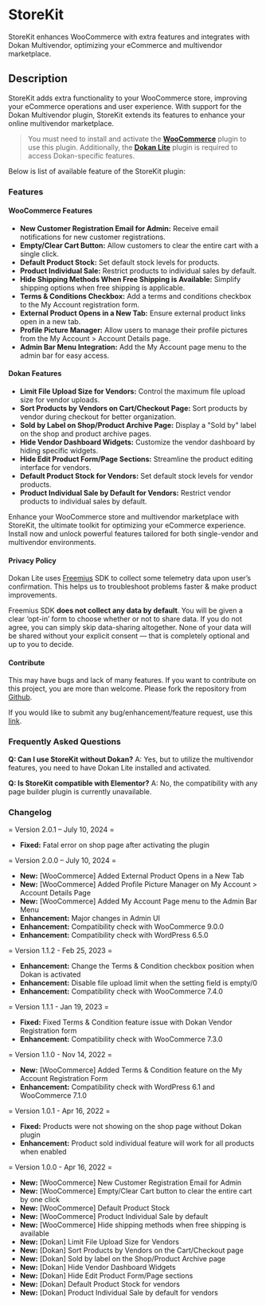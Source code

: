 # StoreKit
StoreKit enhances WooCommerce with extra features and integrates with Dokan Multivendor, optimizing your eCommerce and multivendor marketplace.

## Description

StoreKit adds extra functionality to your WooCommerce store, improving your eCommerce operations and user experience. With support for the Dokan Multivendor plugin, StoreKit extends its features to enhance your online multivendor marketplace.

> You must need to install and activate the [**WooCommerce**](https://wordpress.org/plugins/woocommerce/) plugin to use this plugin. Additionally, the [**Dokan Lite**](https://wordpress.org/plugins/dokan-lite/) plugin is required to access Dokan-specific features.

Below is list of available feature of the StoreKit plugin:

### Features ###

#### WooCommerce Features 
* **New Customer Registration Email for Admin:** Receive email notifications for new customer registrations.
* **Empty/Clear Cart Button:** Allow customers to clear the entire cart with a single click.
* **Default Product Stock:** Set default stock levels for products.
* **Product Individual Sale:** Restrict products to individual sales by default.
* **Hide Shipping Methods When Free Shipping is Available:** Simplify shipping options when free shipping is applicable.
* **Terms & Conditions Checkbox:** Add a terms and conditions checkbox to the My Account registration form.
* **External Product Opens in a New Tab:** Ensure external product links open in a new tab.
* **Profile Picture Manager:** Allow users to manage their profile pictures from the My Account > Account Details page.
* **Admin Bar Menu Integration:** Add the My Account page menu to the admin bar for easy access.

#### Dokan Features
* **Limit File Upload Size for Vendors:** Control the maximum file upload size for vendor uploads.
* **Sort Products by Vendors on Cart/Checkout Page:** Sort products by vendor during checkout for better organization.
* **Sold by Label on Shop/Product Archive Page:** Display a "Sold by" label on the shop and product archive pages.
* **Hide Vendor Dashboard Widgets:** Customize the vendor dashboard by hiding specific widgets.
* **Hide Edit Product Form/Page Sections:** Streamline the product editing interface for vendors.
* **Default Product Stock for Vendors:** Set default stock levels for vendor products.
* **Product Individual Sale by Default for Vendors:** Restrict vendor products to individual sales by default.

Enhance your WooCommerce store and multivendor marketplace with StoreKit, the ultimate toolkit for optimizing your eCommerce experience. Install now and unlock powerful features tailored for both single-vendor and multivendor environments.

#### Privacy Policy
Dokan Lite uses [Freemius](https://freemius.com/) SDK to collect some telemetry data upon user’s confirmation. This helps us to troubleshoot problems faster & make product improvements.

Freemius SDK **does not collect any data by default**. You will be given a clear ‘opt-in’ form to choose whether or not to share data. If you do not agree, you can simply skip data-sharing altogether. None of your data will be shared without your explicit consent — that is completely optional and up to you to decide.

#### Contribute
This may have bugs and lack of many features. If you want to contribute on this project, you are more than welcome. Please fork the repository from [Github](https://github.com/wpintegrity/storekit).

If you would like to submit any bug/enhancement/feature request, use this [link](https://github.com/wpintegrity/storekit/issues/new/choose).

### Frequently Asked Questions

**Q: Can I use StoreKit without Dokan?**
A: Yes, but to utilize the multivendor features, you need to have Dokan Lite installed and activated.

**Q: Is StoreKit compatible with Elementor?**
A: No, the compatibility with any page builder plugin is currently unavailable.

### Changelog

= Version 2.0.1 – July 10, 2024 =
- **Fixed:** Fatal error on shop page after activating the plugin

= Version 2.0.0 – July 10, 2024 =
- **New:** [WooCommerce] Added External Product Opens in a New Tab
- **New:** [WooCommerce] Added Profile Picture Manager on My Account > Account Details Page
- **New:** [WooCommerce] Added My Account Page menu to the Admin Bar Menu
- **Enhancement:** Major changes in Admin UI
- **Enhancement:** Compatibility check with WooCommerce 9.0.0
- **Enhancement:** Compatibility check with WordPress 6.5.0

= Version 1.1.2 - Feb 25, 2023 =
- **Enhancement:** Change the Terms & Condition checkbox position when Dokan is activated
- **Enhancement:** Disable file upload limit when the setting field is empty/0
- **Enhancement:** Compatibility check with WooCommerce 7.4.0

= Version 1.1.1 - Jan 19, 2023 =
- **Fixed:** Fixed Terms & Condition feature issue with Dokan Vendor Registration form
- **Enhancement:** Compatibility check with WooCommerce 7.3.0

= Version 1.1.0 - Nov 14, 2022 =
- **New:** [WooCommerce] Added Terms & Condition feature on the My Account Registration Form
- **Enhancement:** Compatibility check with WordPress 6.1 and WooCommerce 7.1.0

= Version 1.0.1 - Apr 16, 2022 =
- **Fixed:** Products were not showing on the shop page without Dokan plugin
- **Enhancement:** Product sold individual feature will work for all products when enabled

= Version 1.0.0 - Apr 16, 2022 =
- **New:** [WooCommerce] New Customer Registration Email for Admin
- **New:** [WooCommerce] Empty/Clear Cart button to clear the entire cart by one click
- **New:** [WooCommerce] Default Product Stock
- **New:** [WooCommerce] Product Individual Sale by default
- **New:** [WooCommerce] Hide shipping methods when free shipping is available
- **New:** [Dokan] Limit File Upload Size for Vendors
- **New:** [Dokan] Sort Products by Vendors on the Cart/Checkout page
- **New:** [Dokan] Sold by label on the Shop/Product Archive page
- **New:** [Dokan] Hide Vendor Dashboard Widgets
- **New:** [Dokan] Hide Edit Product Form/Page sections
- **New:** [Dokan] Default Product Stock for vendors
- **New:** [Dokan] Product Individual Sale by default for vendors